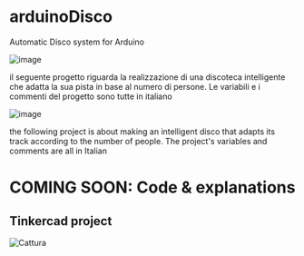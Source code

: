 # arduinoDisco
Automatic Disco system for Arduino

![image](https://user-images.githubusercontent.com/84080587/194774644-66c6fa81-5d29-4b5c-a49f-c68afc953cde.png)

il seguente progetto riguarda la realizzazione di una discoteca intelligente che adatta la sua pista in base al numero di persone.
Le variabili e i commenti del progetto sono tutte in italiano

![image](https://user-images.githubusercontent.com/84080587/194774673-78c41fb4-463f-4ccd-86cf-5b8cb443272e.png)

the following project is about making an intelligent disco that adapts its track according to the number of people.
The project's variables and comments are all in Italian

# COMING SOON: Code & explanations

## Tinkercad project

![Cattura](https://user-images.githubusercontent.com/84080587/194774445-bf0632c0-070d-4b00-b08c-3b0acd0c29a2.PNG)


